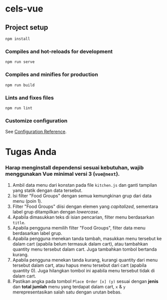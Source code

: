 # cels-vue

## Project setup
```
npm install
```

### Compiles and hot-reloads for development
```
npm run serve
```

### Compiles and minifies for production
```
npm run build
```

### Lints and fixes files
```
npm run lint
```

### Customize configuration
See [Configuration Reference](https://cli.vuejs.org/config/).

# Tugas Anda
### Harap menginstall dependensi sesuai kebutuhan, wajib menggunakan Vue minimal versi 3 (`vue@next`).

1. Ambil data menu dari konstan pada file `kitchen.js` dan ganti tampilan yang statik dengan data tersebut.
2. Isi filter "Food Groups" dengan semua kemungkinan grup dari data menu (poin 1).
3. Filter "Food Groups" diisi dengan elemen yang *capitalized*, sementara label grup ditampilkan dengan *lowercase*.
4. Apabila dimasukkan teks di isian pencarian, filter menu berdasarkan `title`.
5. Apabila pengguna memilih filter "Food Groups", filter data menu berdasarkan label grup.
6. Apabila pengguna menekan tanda tambah, masukkan menu tersebut ke dalam cart (apabila belum termasuk dalam cart), atau tambahkan quantity menu tersebut dalam cart. Juga tambahkan tombol bertanda kurang.
7. Apabila pengguna menekan tanda kurang, kurangi quantity dari menu tersebut dalam cart, atau hapus menu tersebut dari cart (apabila quantity 0). Juga hilangkan tombol ini apabila menu tersebut tidak di dalam cart.
8. Pastikan angka pada tombol `Place Order [x] (y)` sesuai dengan **jenis** dan **total jumlah** menu yang terdapat dalam cart, `x` & `y` merepresentasikan salah satu dengan urutan bebas.
